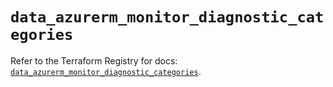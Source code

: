# `data_azurerm_monitor_diagnostic_categories`

Refer to the Terraform Registry for docs: [`data_azurerm_monitor_diagnostic_categories`](https://registry.terraform.io/providers/hashicorp/azurerm/4.50.0/docs/data-sources/monitor_diagnostic_categories).
